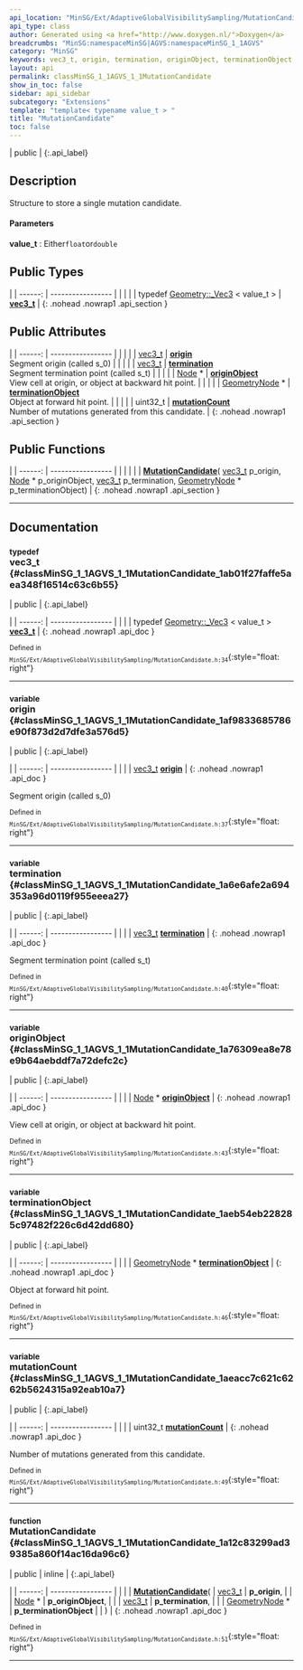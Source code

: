 ```yaml
---
api_location: "MinSG/Ext/AdaptiveGlobalVisibilitySampling/MutationCandidate.h"
api_type: class
author: Generated using <a href="http://www.doxygen.nl/">Doxygen</a>
breadcrumbs: "MinSG:namespaceMinSG|AGVS:namespaceMinSG_1_1AGVS"
category: "MinSG"
keywords: vec3_t, origin, termination, originObject, terminationObject, mutationCount, MutationCandidate
layout: api
permalink: classMinSG_1_1AGVS_1_1MutationCandidate
show_in_toc: false
sidebar: api_sidebar
subcategory: "Extensions"
template: "template< typename value_t > "
title: "MutationCandidate"
toc: false
---
```


| public |
{:.api_label}

## Description



Structure to store a single mutation candidate.


#### Parameters
**value_t**
:  Either`float`or`double`







## Public Types

|
| ------: | ----------------- |
|  | |
| typedef [Geometry::_Vec3](classGeometry_1_1%5F%5FVec3) < value_t > | **[vec3_t](#classMinSG_1_1AGVS_1_1MutationCandidate_1ab01f27faffe5aea348f16514c63c6b55)**  |
{: .nohead .nowrap1 .api_section }


## Public Attributes

|
| ------: | ----------------- |
|  | |
| [vec3_t](classMinSG_1_1AGVS_1_1MutationCandidate#classMinSG_1_1AGVS_1_1MutationCandidate_1ab01f27faffe5aea348f16514c63c6b55) | **[origin](#classMinSG_1_1AGVS_1_1MutationCandidate_1af9833685786e90f873d2d7dfe3a576d5)**  <br/> Segment origin (called s_0) |
|  | |
| [vec3_t](classMinSG_1_1AGVS_1_1MutationCandidate#classMinSG_1_1AGVS_1_1MutationCandidate_1ab01f27faffe5aea348f16514c63c6b55) | **[termination](#classMinSG_1_1AGVS_1_1MutationCandidate_1a6e6afe2a694353a96d0119f955eeea27)**  <br/> Segment termination point (called s_t) |
|  | |
| [Node](classMinSG_1_1Node) * | **[originObject](#classMinSG_1_1AGVS_1_1MutationCandidate_1a76309ea8e78e9b64aebddf7a72defc2c)**  <br/> View cell at origin, or object at backward hit point. |
|  | |
| [GeometryNode](classMinSG_1_1GeometryNode) * | **[terminationObject](#classMinSG_1_1AGVS_1_1MutationCandidate_1aeb54eb228285c97482f226c6d42dd680)**  <br/> Object at forward hit point. |
|  | |
| uint32_t | **[mutationCount](#classMinSG_1_1AGVS_1_1MutationCandidate_1aeacc7c621c6262b5624315a92eab10a7)**  <br/> Number of mutations generated from this candidate. |
{: .nohead .nowrap1 .api_section }


## Public Functions

|
| ------: | ----------------- |
|  | |
|  | **[MutationCandidate](#classMinSG_1_1AGVS_1_1MutationCandidate_1a12c83299ad39385a860f14ac16da96c6)**( [vec3_t](classMinSG_1_1AGVS_1_1MutationCandidate#classMinSG_1_1AGVS_1_1MutationCandidate_1ab01f27faffe5aea348f16514c63c6b55)  p_origin,  [Node](classMinSG_1_1Node) * p_originObject,  [vec3_t](classMinSG_1_1AGVS_1_1MutationCandidate#classMinSG_1_1AGVS_1_1MutationCandidate_1ab01f27faffe5aea348f16514c63c6b55)  p_termination,  [GeometryNode](classMinSG_1_1GeometryNode) * p_terminationObject) |
{: .nohead .nowrap1 .api_section }


-------------------------------------------------------------------

## Documentation

### <small>typedef</small><br/> vec3_t {#classMinSG_1_1AGVS_1_1MutationCandidate_1ab01f27faffe5aea348f16514c63c6b55}

| public |
{:.api_label}

|
| ------: | ----------------- |
|  |
| typedef [Geometry::_Vec3](classGeometry_1_1%5F%5FVec3) < value_t > **[vec3_t](#classMinSG_1_1AGVS_1_1MutationCandidate_1ab01f27faffe5aea348f16514c63c6b55)**  |
{: .nohead .nowrap1 .api_doc }





<sub>Defined in `MinSG/Ext/AdaptiveGlobalVisibilitySampling/MutationCandidate.h:34`</sub>{:style="float: right"}

-------------------------------------------------------------------

### <small>variable</small><br/> origin {#classMinSG_1_1AGVS_1_1MutationCandidate_1af9833685786e90f873d2d7dfe3a576d5}

| public |
{:.api_label}

|
| ------: | ----------------- |
|  |
| [vec3_t](classMinSG_1_1AGVS_1_1MutationCandidate#classMinSG_1_1AGVS_1_1MutationCandidate_1ab01f27faffe5aea348f16514c63c6b55) **[origin](#classMinSG_1_1AGVS_1_1MutationCandidate_1af9833685786e90f873d2d7dfe3a576d5)**  |
{: .nohead .nowrap1 .api_doc }

Segment origin (called s_0)





<sub>Defined in `MinSG/Ext/AdaptiveGlobalVisibilitySampling/MutationCandidate.h:37`</sub>{:style="float: right"}

-------------------------------------------------------------------

### <small>variable</small><br/> termination {#classMinSG_1_1AGVS_1_1MutationCandidate_1a6e6afe2a694353a96d0119f955eeea27}

| public |
{:.api_label}

|
| ------: | ----------------- |
|  |
| [vec3_t](classMinSG_1_1AGVS_1_1MutationCandidate#classMinSG_1_1AGVS_1_1MutationCandidate_1ab01f27faffe5aea348f16514c63c6b55) **[termination](#classMinSG_1_1AGVS_1_1MutationCandidate_1a6e6afe2a694353a96d0119f955eeea27)**  |
{: .nohead .nowrap1 .api_doc }

Segment termination point (called s_t)





<sub>Defined in `MinSG/Ext/AdaptiveGlobalVisibilitySampling/MutationCandidate.h:40`</sub>{:style="float: right"}

-------------------------------------------------------------------

### <small>variable</small><br/> originObject {#classMinSG_1_1AGVS_1_1MutationCandidate_1a76309ea8e78e9b64aebddf7a72defc2c}

| public |
{:.api_label}

|
| ------: | ----------------- |
|  |
| [Node](classMinSG_1_1Node) * **[originObject](#classMinSG_1_1AGVS_1_1MutationCandidate_1a76309ea8e78e9b64aebddf7a72defc2c)**  |
{: .nohead .nowrap1 .api_doc }

View cell at origin, or object at backward hit point.





<sub>Defined in `MinSG/Ext/AdaptiveGlobalVisibilitySampling/MutationCandidate.h:43`</sub>{:style="float: right"}

-------------------------------------------------------------------

### <small>variable</small><br/> terminationObject {#classMinSG_1_1AGVS_1_1MutationCandidate_1aeb54eb228285c97482f226c6d42dd680}

| public |
{:.api_label}

|
| ------: | ----------------- |
|  |
| [GeometryNode](classMinSG_1_1GeometryNode) * **[terminationObject](#classMinSG_1_1AGVS_1_1MutationCandidate_1aeb54eb228285c97482f226c6d42dd680)**  |
{: .nohead .nowrap1 .api_doc }

Object at forward hit point.





<sub>Defined in `MinSG/Ext/AdaptiveGlobalVisibilitySampling/MutationCandidate.h:46`</sub>{:style="float: right"}

-------------------------------------------------------------------

### <small>variable</small><br/> mutationCount {#classMinSG_1_1AGVS_1_1MutationCandidate_1aeacc7c621c6262b5624315a92eab10a7}

| public |
{:.api_label}

|
| ------: | ----------------- |
|  |
| uint32_t **[mutationCount](#classMinSG_1_1AGVS_1_1MutationCandidate_1aeacc7c621c6262b5624315a92eab10a7)**  |
{: .nohead .nowrap1 .api_doc }

Number of mutations generated from this candidate.





<sub>Defined in `MinSG/Ext/AdaptiveGlobalVisibilitySampling/MutationCandidate.h:49`</sub>{:style="float: right"}

-------------------------------------------------------------------

### <small>function</small><br/> MutationCandidate {#classMinSG_1_1AGVS_1_1MutationCandidate_1a12c83299ad39385a860f14ac16da96c6}

| public | inline |
{:.api_label}

|
| ------: | ----------------- |
|  |
|  **[MutationCandidate](#classMinSG_1_1AGVS_1_1MutationCandidate_1a12c83299ad39385a860f14ac16da96c6)**( |  [vec3_t](classMinSG_1_1AGVS_1_1MutationCandidate#classMinSG_1_1AGVS_1_1MutationCandidate_1ab01f27faffe5aea348f16514c63c6b55)  | **p_origin**, |
| |  [Node](classMinSG_1_1Node) * | **p_originObject**, |
| |  [vec3_t](classMinSG_1_1AGVS_1_1MutationCandidate#classMinSG_1_1AGVS_1_1MutationCandidate_1ab01f27faffe5aea348f16514c63c6b55)  | **p_termination**, |
| |  [GeometryNode](classMinSG_1_1GeometryNode) * | **p_terminationObject** |
|   ) |
{: .nohead .nowrap1 .api_doc }





<sub>Defined in `MinSG/Ext/AdaptiveGlobalVisibilitySampling/MutationCandidate.h:51`</sub>{:style="float: right"}

-------------------------------------------------------------------

